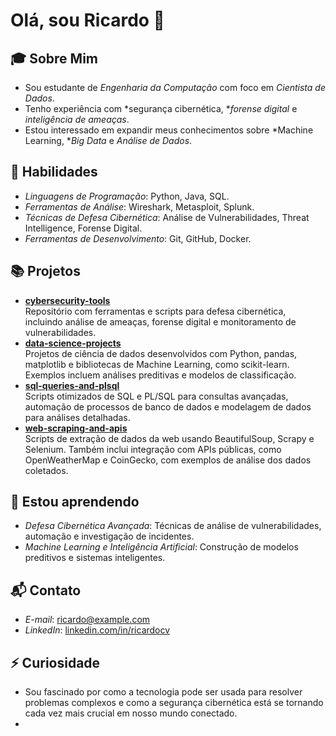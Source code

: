 # Olá, sou Ricardo 👋

## 🎓 Sobre Mim
- Sou estudante de *Engenharia da Computação* com foco em *Cientista de Dados*.
- Tenho experiência com *segurança cibernética, **forense digital* e *inteligência de ameaças*.
- Estou interessado em expandir meus conhecimentos sobre *Machine Learning, **Big Data* e *Análise de Dados*.

## 🧠 Habilidades
- *Linguagens de Programação*: Python, Java, SQL.
- *Ferramentas de Análise*: Wireshark, Metasploit, Splunk.
- *Técnicas de Defesa Cibernética*: Análise de Vulnerabilidades, Threat Intelligence, Forense Digital.
- *Ferramentas de Desenvolvimento*: Git, GitHub, Docker.

## 📚 Projetos  
- **[cybersecurity-tools](https://github.com/seu-usuario/cybersecurity-tools)**  
  Repositório com ferramentas e scripts para defesa cibernética, incluindo análise de ameaças, forense digital e monitoramento de vulnerabilidades.  
- **[data-science-projects](https://github.com/seu-usuario/data-science-projects)**  
  Projetos de ciência de dados desenvolvidos com Python, pandas, matplotlib e bibliotecas de Machine Learning, como scikit-learn. Exemplos incluem análises preditivas e modelos de classificação.  
- **[sql-queries-and-plsql](https://github.com/seu-usuario/sql-queries-and-plsql)**  
  Scripts otimizados de SQL e PL/SQL para consultas avançadas, automação de processos de banco de dados e modelagem de dados para análises detalhadas.  
- **[web-scraping-and-apis](https://github.com/seu-usuario/web-scraping-and-apis)**  
  Scripts de extração de dados da web usando BeautifulSoup, Scrapy e Selenium. Também inclui integração com APIs públicas, como OpenWeatherMap e CoinGecko, com exemplos de análise dos dados coletados.  

## 🌱 Estou aprendendo
- *Defesa Cibernética Avançada*: Técnicas de análise de vulnerabilidades, automação e investigação de incidentes.
- *Machine Learning e Inteligência Artificial*: Construção de modelos preditivos e sistemas inteligentes.

## 📬 Contato
- *E-mail*: ricardo@example.com
- *LinkedIn*: [linkedin.com/in/ricardocv](https://www.linkedin.com/in/ricardocv)

## ⚡ Curiosidade
- Sou fascinado por como a tecnologia pode ser usada para resolver problemas complexos e como a segurança cibernética está se tornando cada vez mais crucial em nosso mundo conectado.
- 
